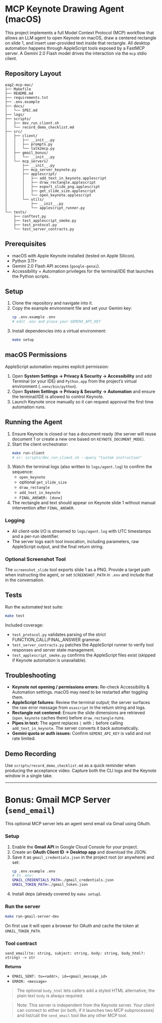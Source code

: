 # MCP Keynote Drawing Agent (macOS)

This project implements a full Model Context Protocol (MCP) workflow that allows an LLM agent to open Keynote on macOS, draw a centered rectangle on slide 1, and insert user-provided text inside that rectangle. All desktop automation happens through AppleScript tools exposed by a FastMCP server. A Gemini 2.0 Flash model drives the interaction via the `mcp` stdio client.

## Repository Layout

```
eag2-mcp-mac/
├── Makefile
├── README.md
├── requirements.txt
├── .env.example
├── docs/
│   └── SPEC.md
├── logs/
├── scripts/
│   ├── dev_run_client.sh
│   └── record_demo_checklist.md
├── src/
│   ├── client/
│   │   ├── __init__.py
│   │   ├── prompts.py
│   │   └── talk2mcp.py
│   ├── gmail_bonus/
│   │   └── __init__.py
│   └── mcp_servers/
│       ├── __init__.py
│       ├── mcp_server_keynote.py
│       ├── applescript/
│       │   ├── add_text_in_keynote.applescript
│       │   ├── draw_rectangle.applescript
│       │   ├── export_slide_png.applescript
│       │   ├── get_slide_size.applescript
│       │   └── open_keynote.applescript
│       └── utils/
│           ├── __init__.py
│           └── applescript_runner.py
└── tests/
    ├── conftest.py
    ├── test_applescript_smoke.py
    ├── test_protocol.py
    └── test_server_contracts.py
```

## Prerequisites

- macOS with Apple Keynote installed (tested on Apple Silicon).
- Python 3.11+
- Gemini 2.0 Flash API access (`google-genai`).
- Accessibility + Automation privileges for the terminal/IDE that launches the Python scripts.

## Setup

1. Clone the repository and navigate into it.
2. Copy the example environment file and set your Gemini key:
   ```bash
   cp .env.example .env
   # edit .env and place your GEMINI_API_KEY
   ```
3. Install dependencies into a virtual environment:
   ```bash
   make setup
   ```

## macOS Permissions

AppleScript automation requires explicit permission:

1. Open **System Settings → Privacy & Security → Accessibility** and add Terminal (or your IDE) and `Python.app` from the project’s virtual environment (`.venv/bin/python`).
2. Open **System Settings → Privacy & Security → Automation** and ensure the terminal/IDE is allowed to control Keynote.
3. Launch Keynote once manually so it can request approval the first time automation runs.

## Running the Agent

1. Ensure Keynote is closed or has a document ready (the server will reuse document 1 or create a new one based on `KEYNOTE_DOCUMENT_MODE`).
2. Start the client orchestrator:
   ```bash
   make run-client
   # or: scripts/dev_run_client.sh --query "Custom instruction"
   ```
3. Watch the terminal logs (also written to `logs/agent.log`) to confirm the sequence:
   - `open_keynote`
   - optional `get_slide_size`
   - `draw_rectangle`
   - `add_text_in_keynote`
   - `FINAL_ANSWER: [done]`
4. The rectangle and text should appear on Keynote slide 1 without manual intervention after `FINAL_ANSWER`.

### Logging

- All client-side I/O is streamed to `logs/agent.log` with UTC timestamps and a per-run identifier.
- The server logs each tool invocation, including parameters, raw AppleScript output, and the final return string.

### Optional Screenshot Tool

The `screenshot_slide` tool exports slide 1 as a PNG. Provide a target path when instructing the agent, or set `SCREENSHOT_PATH` in `.env` and include that in the conversation.

## Tests

Run the automated test suite:

```bash
make test
```

Included coverage:

- `test_protocol.py` validates parsing of the strict FUNCTION_CALL/FINAL_ANSWER grammar.
- `test_server_contracts.py` patches the AppleScript runner to verify tool responses and server state management.
- `test_applescript_smoke.py` confirms the AppleScript files exist (skipped if Keynote automation is unavailable).

## Troubleshooting

- **Keynote not opening / permissions errors:** Re-check Accessibility & Automation settings. macOS may need to be restarted after toggling them.
- **AppleScript failures:** Review the terminal output; the server surfaces the raw error message from `osascript` in the return string and logs.
- **Rectangle not centered:** Ensure the slide dimensions are retrieved (`open_keynote` caches them) before `draw_rectangle` runs.
- **Pipes in text:** The agent replaces `|` with `¦` before calling `add_text_in_keynote`. The server converts it back automatically.
- **Gemini quota or auth issues:** Confirm `GEMINI_API_KEY` is valid and not rate limited.

## Demo Recording

Use `scripts/record_demo_checklist.md` as a quick reminder when producing the acceptance video. Capture both the CLI logs and the Keynote window in a single take.

---

# Bonus: Gmail MCP Server (`send_email`)

This optional MCP server lets an agent send email via Gmail using OAuth.

### Setup
1) Enable the **Gmail API** in Google Cloud Console for your project.
2) Create an **OAuth Client ID → Desktop app** and download the JSON.
3) Save it as `gmail_credentials.json` in the project root (or anywhere) and set:
   ```bash
   cp .env.example .env
   # In .env:
   GMAIL_CREDENTIALS_PATH=./gmail_credentials.json
   GMAIL_TOKEN_PATH=./gmail_token.json
   ```
4) Install deps (already covered by `make setup`).

### Run the server
```bash
make run-gmail-server-dev
```
On first use it will open a browser for OAuth and cache the token at `GMAIL_TOKEN_PATH`.

### Tool contract
`send_email(to: string, subject: string, body: string, body_html?: string) -> str`

**Returns**
- `EMAIL_SENT: to=<addr>, id=<gmail_message_id>`
- `ERROR: <message>`

> The optional `body_html` lets callers add a styled HTML alternative; the plain text `body` is always required.

> Note: This server is independent from the Keynote server. Your client can connect to either (or both, if it launches two MCP subprocesses) and list/call the `send_email` tool like any other MCP tool.
